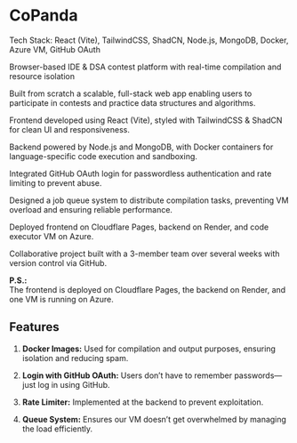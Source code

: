 # CoPanda

 Tech Stack: React (Vite), TailwindCSS, ShadCN, Node.js, MongoDB, Docker, Azure VM, GitHub OAuth

 Browser-based IDE & DSA contest platform with real-time compilation and resource isolation

 Built from scratch a scalable, full-stack web app enabling users to participate in contests and practice data structures and algorithms.

 Frontend developed using React (Vite), styled with TailwindCSS & ShadCN for clean UI and responsiveness.

 Backend powered by Node.js and MongoDB, with Docker containers for language-specific code execution and sandboxing.

 Integrated GitHub OAuth login for passwordless authentication and rate limiting to prevent abuse.

 Designed a job queue system to distribute compilation tasks, preventing VM overload and ensuring reliable performance.

 Deployed frontend on Cloudflare Pages, backend on Render, and code executor VM on Azure.

 Collaborative project built with a 3-member team over several weeks with version control via GitHub.

**P.S.:**  
The frontend is deployed on Cloudflare Pages, the backend on Render, and one VM is running on Azure.

## Features

1. **Docker Images:** Used for compilation and output purposes, ensuring isolation and reducing spam.

2. **Login with GitHub OAuth:** Users don’t have to remember passwords—just log in using GitHub.

3. **Rate Limiter:** Implemented at the backend to prevent exploitation.

4. **Queue System:** Ensures our VM doesn’t get overwhelmed by managing the load efficiently.

